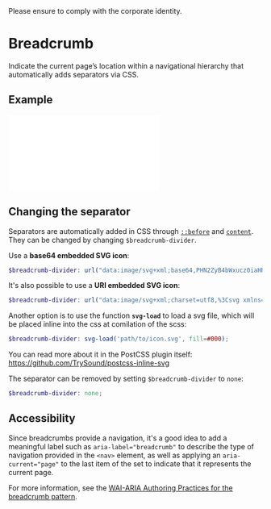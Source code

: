 <AlertInfo alertHeadline="Modifiable">
Please ensure to comply with the corporate identity.
</AlertInfo>

# Breadcrumb

Indicate the current page’s location within a navigational hierarchy that automatically adds separators via CSS.

## Example

<ContentRack
    fields='
        "preview": {
            "src": "examples/BreadcrumbDefault.html",
            "type": "link"
        },
        "<html>":{
            "src": "examples/BreadcrumbDefault.html",
            "type": "content",
            "selector": "#app"
        }
    '
 />

![BreadcrumbDefault](examples/BreadcrumbDefault.html)

## Changing the separator

Separators are automatically added in CSS through [`::before`](https://developer.mozilla.org/en-US/docs/Web/CSS/::before) and [`content`](https://developer.mozilla.org/en-US/docs/Web/CSS/content). They can be changed by changing `$breadcrumb-divider`.

Use a **base64 embedded SVG icon**:

```scss
$breadcrumb-divider: url("data:image/svg+xml;base64,PHN2ZyB4bWxucz0iaHR0cDovL3d3dy53My5vcmcvMjAwMC9zdmciIHZpZXdCb3g9IjAgMCA2MCA2MCI+PHBhdGggZD0iTTI0LjYgMGwtNS4yIDMgMTUuMiAyNy0xNS4yIDI3IDUuMiAzIDE2LTI4LjV2LTN6Ii8+PC9zdmc+");
```

It's also possible to use a **URI embedded SVG icon**:

```scss
$breadcrumb-divider: url("data:image/svg+xml;charset=utf8,%3Csvg xmlns='http://www.w3.org/2000/svg' viewBox='0 0 60 60'%3E%3Cpath d='M24.6 0l-5.2 3 15.2 27-15.2 27 5.2 3 16-28.5v-3z'/%3E%3C/svg%3E");
```

Another option is to use the function **`svg-load`** to load a svg file, which will be placed inline into the css at comilation of the scss:

```scss
$breadcrumb-divider: svg-load('path/to/icon.svg', fill=#000);
```

You can read more about it in the PostCSS plugin itself: <https://github.com/TrySound/postcss-inline-svg>

The separator can be removed by setting `$breadcrumb-divider` to `none`:

```scss
$breadcrumb-divider: none;
```

## Accessibility

Since breadcrumbs provide a navigation, it's a good idea to add a meaningful label such as `aria-label="breadcrumb"` to describe the type of navigation provided in the `<nav>` element, as well as applying an `aria-current="page"` to the last item of the set to indicate that it represents the current page.

For more information, see the [WAI-ARIA Authoring Practices for the breadcrumb pattern](https://www.w3.org/TR/wai-aria-practices/#breadcrumb).
